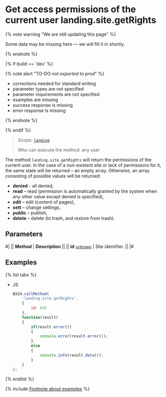 # Get access permissions of the current user landing.site.getRights

{% note warning "We are still updating this page" %}

Some data may be missing here — we will fill it in shortly.

{% endnote %}

{% if build == 'dev' %}

{% note alert "TO-DO _not exported to prod_" %}

- corrections needed for standard writing
- parameter types are not specified
- parameter requirements are not specified
- examples are missing
- success response is missing
- error response is missing

{% endnote %}

{% endif %}

> Scope: [`landing`](../../../scopes/permissions.md)
>
> Who can execute the method: any user

The method `landing.site.getRights` will return the permissions of the current user. In the case of a non-existent site or lack of permissions for it, the same state will be returned – an empty array. Otherwise, an array consisting of possible values will be returned:

- **denied** - all denied,
- **read** – read (permission is automatically granted by the system when any other value except denied is specified),
- **edit** – edit (content of pages),
- **sett** – change settings,
- **public** – publish,
- **delete** – delete (to trash, and restore from trash).

## Parameters

#|
|| **Method** | **Description** ||
|| **id**
[`unknown`](../../../data-types.md) | Site identifier. ||
|#

## Examples

{% list tabs %}

- JS

    ```js
    BX24.callMethod(
        'landing.site.getRights',
        {
            id: 645
        },
        function(result)
        {
            if(result.error())
            {
                console.error(result.error());
            }
            else
            {
                console.info(result.data());
            }
        }
    );
    ```

{% endlist %}

{% include [Footnote about examples](../../../../_includes/examples.md) %}